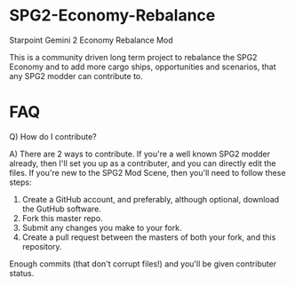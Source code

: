 SPG2-Economy-Rebalance
======================

Starpoint Gemini 2 Economy Rebalance Mod

This is a community driven long term project to rebalance the SPG2 Economy and to add more cargo ships, opportunities and scenarios, that any SPG2 modder can contribute to.


FAQ
====

Q) How do I contribute?

A) There are 2 ways to contribute. If you're a well known SPG2 modder already, then I'll set you up as a contributer, and you can directly edit the files. If you're new to the SPG2 Mod Scene, then you'll need to follow these steps:

1) Create a GitHub account, and preferably, although optional, download the GutHub software.
2) Fork this master repo.
3) Submit any changes you make to your fork.
4) Create a pull request between the masters of both your fork, and this repository.

Enough commits (that don't corrupt files!) and you'll be given contributer status.
